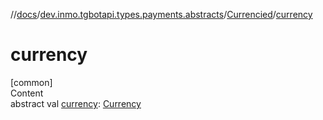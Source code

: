 //[docs](../../../index.md)/[dev.inmo.tgbotapi.types.payments.abstracts](../index.md)/[Currencied](index.md)/[currency](currency.md)



# currency  
[common]  
Content  
abstract val [currency](currency.md): [Currency](../index.md#%5Bdev.inmo.tgbotapi.types.payments.abstracts%2FCurrency%2F%2F%2FPointingToDeclaration%2F%5D%2FClasslikes%2F625018081)  



